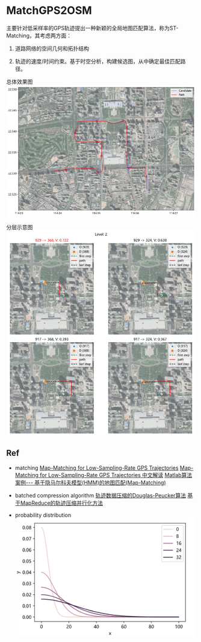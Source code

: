 # MatchGPS2OSM

主要针对低采样率的GPS轨迹提出一种新颖的全局地图匹配算法，称为ST-Matching，其考虑两方面：

1. 道路网络的空间几何和拓扑结构

2. 轨迹的速度/时间约束。基于时空分析，构建候选图，从中确定最佳匹配路径。

总体效果图
![效果示意图](.fig/map_matching_futian.png)

分层示意图
![分层示意图](.fig/map_matching.png)

## Ref

- matching
[Map-Matching for Low-Sampling-Rate GPS Trajectories](https://www.microsoft.com/en-us/research/publication/map-matching-for-low-sampling-rate-gps-trajectories/)
[Map-Matching for Low-Sampling-Rate GPS Trajectories 中文解读](https://blog.csdn.net/qq_43281895/article/details/103145327)
[Matlab算法案例--- 基于隐马尔科夫模型(HMM)的地图匹配(Map-Matching)](https://zhuanlan.zhihu.com/p/108804163)

- batched compression algorithm
[轨迹数据压缩的Douglas-Peucker算法](https://zhuanlan.zhihu.com/p/136286488)
[基于MapReduce的轨迹压缩并行化方法](http://www.xml-data.org/JSJYY/2017-5-1282.htm)

- probability distribution
  ![5, 10, 15, 20, 25](.fig/observ_prob_distribution.png)
